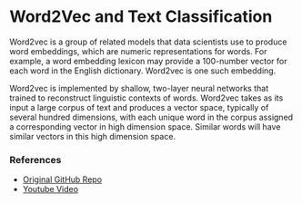 # Word2Vec and Text Classification
Word2vec is a group of related models that data scientists use to produce word embeddings, which are numeric representations for words. For example, a word embedding lexicon may provide a 100-number vector for each word in the English dictionary. Word2vec is one such embedding.

Word2vec is implemented by shallow, two-layer neural networks that trained to reconstruct linguistic contexts of words. Word2vec takes as its input a large corpus of text and produces a vector space, typically of several hundred dimensions, with each unique word in the corpus assigned a corresponding vector in high dimension space. Similar words will have similar vectors in this high dimension space.
 
### References
- [Original GitHub Repo](https://github.com/jeffheaton/t81_558_deep_learning/blob/master/t81_558_class_11_02_word2vec.ipynb)
- [Youtube Video](https://www.youtube.com/watch?v=nWxtRlpObIs&list=PLjy4p-07OYzulelvJ5KVaT2pDlxivl_BN&index=58&ab_channel=JeffHeaton)